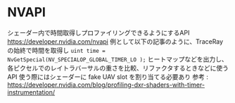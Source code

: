
# NVAPI
シェーダー内で時間取得しプロファイリングできるようにするAPI
https://developer.nvidia.com/nvapi
例として以下の記事のように、TraceRayの始終で時間を取得し
`uint time = NvGetSpecial(NV_SPECIALOP_GLOBAL_TIMER_LO );`
ヒートマップなどを出力し、各ピクセルでのレイトラバーサルの重さを比較、リファクタするときなどに使うAPI
使う際にはシェーダーに fake UAV slot を割り当てる必要あり
参考 : https://developer.nvidia.com/blog/profiling-dxr-shaders-with-timer-instrumentation/


<!--stackedit_data:
eyJoaXN0b3J5IjpbLTEyODM3MzYxOTAsLTk0NTg5NDc0NCw3Mz
A5OTgxMTZdfQ==
-->